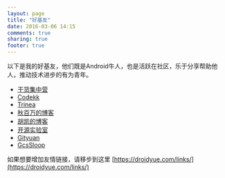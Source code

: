 ```yaml
---
layout: page
title: "好基友"
date: 2016-03-06 14:15
comments: true
sharing: true
footer: true
---
```



<meta name="viewport" content="width=device-width, initial-scale=1">

<style type="text/css">
	#photos {
   /* Prevent vertical gaps */
   line-height: 0;
   
   -webkit-column-count: 5;
   -webkit-column-gap:   0px;
   -moz-column-count:    5;
   -moz-column-gap:      0px;
   column-count:         5;
   column-gap:           0px;
}

#photos img {
  /* Just in case there are inline attributes */
  width: 100% !important;
  height: auto !important;
}

@media (max-width: 1200px) {
  #photos {
  -moz-column-count:    4;
  -webkit-column-count: 4;
  column-count:         4;
  }
}
@media (max-width: 1000px) {
  #photos {
  -moz-column-count:    3;
  -webkit-column-count: 3;
  column-count:         3;
  }
}
@media (max-width: 800px) {
  #photos {
  -moz-column-count:    2;
  -webkit-column-count: 2;
  column-count:         2;
  }
}
@media (max-width: 400px) {
  #photos {
  -moz-column-count:    1;
  -webkit-column-count: 1;
  column-count:         1;
  }
}
</style>

以下是我的好基友，他们既是Android牛人，也是活跃在社区，乐于分享帮助他人，推动技术进步的有为青年。

  * [干货集中营](http://gank.io/?utm_source=droidyuecom)
  * [Codekk](http://b.codekk.com/?from=droidyuecom)
  * [Trinea](https://www.trinea.cn/?utm_source=droidyuecom)
  * [秋百万的博客](https://www.liaohuqiu.net/?utm_source=droidyuecom)
  * [胡凯的博客](http://hukai.me/?utm_source=droidyuecom)
  * [开源实验室](https://kymjs.com/?utm_source=droidyuecom)
  * [Gityuan](http://gityuan.com/?utm_source=droidyuecom)
  * [GcsSloop](https://www.gcssloop.com/?utm_source=droidyuecom)

如果想要增加友情链接，请移步到这里  [https://droidyue.com/links/](https://droidyue.com/links/)